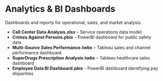 # Analytics & BI Dashboards
Dashboards and reports for operational, sales, and market analysis.

- **Call Center Data Analysis.xlsx** – Service operations data model  
- **Crimes Against Persons.pbix** – PowerBI dashboard for public safety data  
- **Multi-Source Sales Performance.twbx** – Tableau sales and channel performance dashboard  
- **SuperDrugs Prescription Analysis.twbx** – Tableau healthcare sales dashboard  
- **Employee Data BI Dashboard.pbix** - PowerBI dashboard identifying pay disparities 
